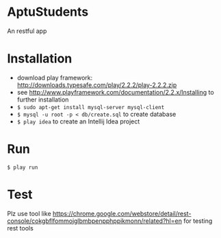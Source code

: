 AptuStudents
============

An restful app


Installation
============
* download play framework: http://downloads.typesafe.com/play/2.2.2/play-2.2.2.zip
* see http://www.playframework.com/documentation/2.2.x/Installing to further installation
* `$ sudo apt-get install mysql-server mysql-client`
* `$ mysql -u root -p < db/create.sql` to create database 
* `$ play idea` to create an Intellij Idea project

Run
===
```
$ play run
```

Test
====
Plz use tool like https://chrome.google.com/webstore/detail/rest-console/cokgbflfommojglbmbpenpphppikmonn/related?hl=en
for testing rest tools

